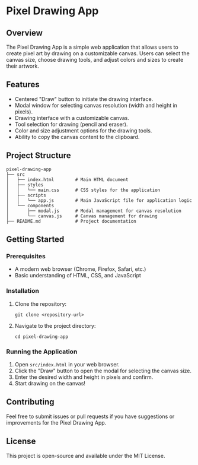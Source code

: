 # Pixel Drawing App

## Overview
The Pixel Drawing App is a simple web application that allows users to create pixel art by drawing on a customizable canvas. Users can select the canvas size, choose drawing tools, and adjust colors and sizes to create their artwork.

## Features
- Centered "Draw" button to initiate the drawing interface.
- Modal window for selecting canvas resolution (width and height in pixels).
- Drawing interface with a customizable canvas.
- Tool selection for drawing (pencil and eraser).
- Color and size adjustment options for the drawing tools.
- Ability to copy the canvas content to the clipboard.

## Project Structure
```
pixel-drawing-app
├── src
│   ├── index.html        # Main HTML document
│   ├── styles
│   │   └── main.css      # CSS styles for the application
│   ├── scripts
│   │   └── app.js        # Main JavaScript file for application logic
│   └── components
│       ├── modal.js      # Modal management for canvas resolution
│       └── canvas.js     # Canvas management for drawing
├── README.md             # Project documentation
```

## Getting Started

### Prerequisites
- A modern web browser (Chrome, Firefox, Safari, etc.)
- Basic understanding of HTML, CSS, and JavaScript

### Installation
1. Clone the repository:
   ```
   git clone <repository-url>
   ```
2. Navigate to the project directory:
   ```
   cd pixel-drawing-app
   ```

### Running the Application
1. Open `src/index.html` in your web browser.
2. Click the "Draw" button to open the modal for selecting the canvas size.
3. Enter the desired width and height in pixels and confirm.
4. Start drawing on the canvas!

## Contributing
Feel free to submit issues or pull requests if you have suggestions or improvements for the Pixel Drawing App.

## License
This project is open-source and available under the MIT License.